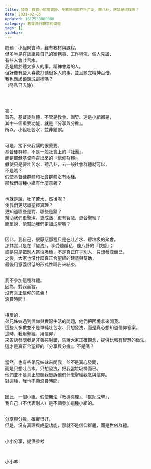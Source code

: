 ```yaml
---
title: 發問：教會小組聚會時，多數時間都在吐苦水、聽八卦，應該是這樣嗎？
date: 2021-02-05
updated: 1612539000000
category: 教會流行觀念的偏差
tags: []
sidebar: 
---
```


<p>問題：小組聚會時，雖有教材與課程，<br/>
但多半是在談組員自己的家務事、工作境況、個人見證、<br/>
有些人會吐苦水。<br/>
我是屬於聽太多人的事，精神會累的人。<br/>
但好像有些人喜歡打聽很多人的事，並且聽完精神百倍。<br/>
我也應該鍛鍊成這樣嗎？<br/>
（隱私已去除）</p>
<p> </p>
<p><br/>
答：<br/>
首先，基督徒群體，不管是教會、團契、還是小組都是，<br/>
其中一個重要功能，就是『分享與分擔』。<br/>
所以，小組吐苦水，並非錯誤。</p>
<p><br/>
可是，接下來我講的很重要。<br/>
基督徒群體，不是一般社會上的『社團』，<br/>
而是耶穌基督呼召出來的『信仰群體』。<br/>
假使只是要吐苦水，聽八卦，去一般社會群體就可以，<br/>
不是嗎？<br/>
假使基督徒群體和社會群體沒有兩樣，<br/>
那我們這種小組有什麼意義？</p>
<p><br/>
也就是說，吐了苦水，然後呢？<br/>
使我們更認識聖經真理？<br/>
更知道哪些是對、哪些是錯？<br/>
幫助我們更聖潔、更成熟、更有智慧、更合聖經？<br/>
簡單說，能幫助我們更加成聖嗎？</p>
<p><br/>
因此，我自己，很厭惡那種只是在吐苦水、聽垃圾的聚會。<br/>
那其實只是在『發洩』，享受聽隱私、聽八卦的『快感』；<br/>
或是只是把別人當垃圾桶，不是真正在乎別人，只想發洩而已。<br/>
之後，大家也沒什麼真正合聖經的建議與幫助，<br/>
最後用意義很低的形式性禱告來結束。</p>
<p><br/>
我不參加這種群體。<br/>
因為，對我而言，<br/>
沒有真正信仰的意義！<br/>
浪費時間！</p>
<p><br/>
相反的，<br/>
弟兄姊妹遇到信仰與實際生活的問題，他們把困境拿來問我。<br/>
這些人多數並不是單純吐苦水、只想發洩，而是真心想知道信仰答案。<br/>
這時，我用聖經、用信仰，<br/>
來告訴發問者是非善惡對錯，告訴大家正確觀念，提供比較有智慧的做法。<br/>
這才是真正合聖經的『分享與分擔』，不是嗎？</p>
<p><br/>
當然，也有些弟兄姊妹來問我，並不是真心發問，<br/>
而是只想吐苦水，只想發洩，把我當垃圾桶而已。<br/>
他們並不是真正想聽我告訴他們什麼聖經觀念與信仰。<br/>
對這種，我也不願浪費時間。</p>
<p><br/>
因此，一個小組，假使無法『教導真理』、『幫助成聖』，<br/>
我自己（不代表別人）是不願參加這種小組的。</p>
<p><br/>
分享與分擔，確實很好。<br/>
但是，沒有真理與成聖功能，那就不是信仰群體，而是世俗群體。</p>
<p><br/>
小小分享，提供參考</p>
<p> </p>
<p>小小羊</p>
